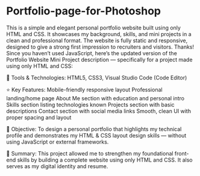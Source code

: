 # Portfolio-page-for-Photoshop
This is a simple and elegant personal portfolio website built using only HTML and CSS. It showcases my background, skills, and mini projects in a clean and professional format. The website is fully static and responsive, designed to give a strong first impression to recruiters and visitors.
Thanks! Since you haven’t used JavaScript, here’s the updated version of the Portfolio Website Mini Project description — specifically for a project made using only HTML and CSS:

🔧 Tools & Technologies: HTML5, CSS3, Visual Studio Code (Code Editor)

⭐ Key Features:
Mobile-friendly responsive layout
Professional landing/home page
About Me section with education and personal intro
Skills section listing technologies known
Projects section with basic descriptions
Contact section with social media links
Smooth, clean UI with proper spacing and layout


🎯 Objective:
To design a personal portfolio that highlights my technical profile and demonstrates my HTML & CSS layout design skills — without using JavaScript or external frameworks.

📌 Summary:
This project allowed me to strengthen my foundational front-end skills by building a complete website using only HTML and CSS. It also serves as my digital identity and resume.
